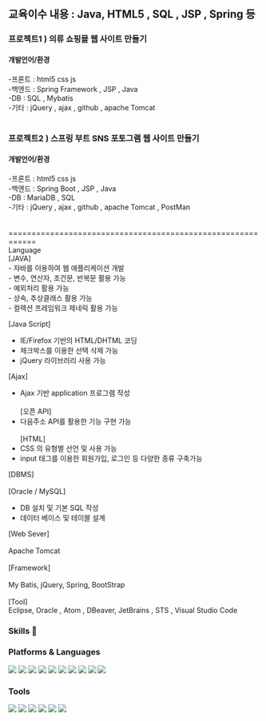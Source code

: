 <h2>교육이수 내용 : Java, HTML5 , SQL , JSP , Spring 등 </h2>
  
<h3>프로젝트1 ) 의류 쇼핑몰 웹 사이트 만들기</h3>

<h4>개발언어/환경</h4>
            -프론트 : html5 css js <br>                    
            -백엔드 : Spring Framework , JSP , Java  <br>                  
            -DB : SQL , Mybatis <br>                    
            -기타 : jQuery , ajax , github , apache Tomcat  <br> <br>  
              


<h3>프로젝트2 ) 스프링 부트 SNS 포토그램 웹 사이트 만들기</h3>  

<h4>개발언어/환경</h4>
            -프론트 : html5 css js<br>   
            -백엔드 : Spring Boot , JSP , Java<br>              
            -DB :  MariaDB , SQL<br>               
            -기타 : jQuery , ajax , github , apache Tomcat , PostMan<br>   
              
<br> 
<br>   
============================================================<br>   
Language<br>    
[JAVA]<br>      
 - 자바를 이용하여 웹 애플리케이션 개발  <br>  
 - 변수, 연산자, 조건문, 반복문 활용 가능  <br>  
 - 예외처리 활용 가능  <br>  
 - 상속, 추상클래스 활용 가능  <br>  
 - 컬렉션 프레임워크 제네릭 활용 가능  <br>        

[Java Script]<br>    
 - IE/Firefox 기반의 HTML/DHTML 코딩  <br>  
 - 체크박스를 이용한 선택 삭제 가능  <br>  
 - jQuery 라이브러리 사용 가능 <br>  
   
[Ajax]<br>   
 - Ajax 기반 application 프로그램 작성   <br>  
[오픈 API]<br>    
 - 다음주소 API를 활용한 기능 구현 가능 <br>   
[HTML]<br>    
 - CSS 의 유형별 선언 및 사용 가능<br>    
 - input 태그를 이용한 회원가입, 로그인 등 다양한 종류 구축가능  <br>  


[DBMS] <br>   
[Oracle / MySQL]  <br>   
 - DB 설치 및 기본 SQL 작성  <br>  
 - 데이터 베이스 및 테이블 설계   <br>  

[Web Sever]<br>     
Apache Tomcat  <br>  
[Framework]  <br>  
My Batis, jQuery, Spring, BootStrap  <br>  
[Tool]   
 Eclipse, Oracle , Atom , DBeaver, JetBrains , STS , Visual Studio Code<br>  





### Skills 👋

<h3>Platforms & Languages</h3>

<img src="https://img.shields.io/badge/Java-007396?style=flat-square&logo=Java&logoColor=white"/> <img src="https://img.shields.io/badge/Spring Boot-6DB33F?style=flat-square&logo=Spring Boot&logoColor=white"/>  <img src="https://img.shields.io/badge/Spring-6DB33F?style=flat-square&logo=Spring&logoColor=white"/> <img src="https://img.shields.io/badge/Json-000000?style=flat-square&logo=Json&logoColor=white"/> <img src="https://img.shields.io/badge/JavaScript-F7DF1E?style=flat-square&logo=JavaScript&logoColor=white"/> <img src="https://img.shields.io/badge/jQuery-0769AD?style=flat-square&logo=jQuery&logoColor=white"/> <img src="https://img.shields.io/badge/Oracle-F80000?style=flat-square&logo=Oracle&logoColor=white"/> <img src="https://img.shields.io/badge/MariaDB-003545?style=flat-square&logo=MariaDB&logoColor=white"/> <img src="https://img.shields.io/badge/HTML5-E34F26?style=flat-square&logo=HTML5&logoColor=white"/> <img src="https://img.shields.io/badge/CSS3-1572B6?style=flat-square&logo=CSS3&logoColor=white"/>


<h3>Tools</h3>

<img src="https://img.shields.io/badge/Eclipse-2C2255?style=flat-square&logo=Eclipse&logoColor=white"/> <img src="https://img.shields.io/badge/JetBrains-000000?style=flat-square&logo=JetBrains&logoColor=white"/> <img src="https://img.shields.io/badge/Atom-66595C?style=flat-square&logo=Atom&logoColor=white"/> <img src="https://img.shields.io/badge/Postman-FF6C37?style=flat-square&logo=Postman&logoColor=white"/> <img src="https://img.shields.io/badge/DBeaver-F47D31?style=flat-square&logo=DBeaver&logoColor=white"/> <img src="https://img.shields.io/badge/Visual Studio Code-007ACC?style=flat-square&logo=Visual Studio Code&logoColor=white"/> 
